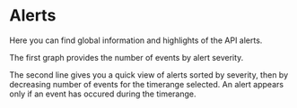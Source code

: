 # Alerts

Here you can find global information and highlights of the API alerts.

The first graph provides the number of events by alert severity.

The second line gives you a quick view of alerts sorted by severity, then by decreasing number of events for the timerange selected. An alert appears only if an event has occured during the timerange.
